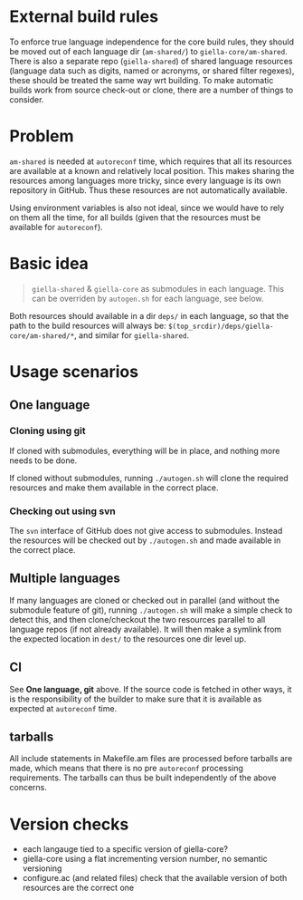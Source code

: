 # External build rules

To enforce true language independence for the core build rules, they should be moved out of each language dir (`am-shared/`) to `giella-core/am-shared`. There is also a separate repo (`giella-shared`) of shared language resources (language data such as digits, named or acronyms, or shared filter regexes), these should be treated the same way wrt building. To make automatic builds work from source check-out or clone, there are a number of things to consider.

# Problem

`am-shared` is needed at `autoreconf` time, which requires that all its resources are available at a known and relatively local position. This makes sharing the resources among languages more tricky, since every language is its own repository in GitHub. Thus these resources are not automatically available.

Using environment variables is also not ideal, since we would have to rely on them all the time, for all builds (given that the resources must be available for `autoreconf`).

# Basic idea

> `giella-shared` & `giella-core` as submodules in each language. This can be overriden by `autogen.sh` for each language, see below.

Both resources should available in a dir `deps/` in each language, so that the path to the build resources will always be: `$(top_srcdir)/deps/giella-core/am-shared/*`, and similar for `giella-shared`.

# Usage scenarios

## One language

### Cloning using git

If cloned with submodules, everything will be in place, and nothing more needs to be done.

If cloned without submodules, running `./autogen.sh` will clone the required resources and make them available in the correct place.

### Checking out using svn

The `svn` interface of GitHub does not give access to submodules. Instead the resources will be checked out by `./autogen.sh` and made available in the correct place.

## Multiple languages

If many languages are cloned or checked out in parallel (and without the submodule feature of git), running `./autogen.sh` will make a simple check to detect this, and then clone/checkout the two resources parallel to all language repos (if not already available). It will then make a symlink from the expected location in `dest/` to the resources one dir level up.

## CI

See **One language, git** above. If the source code is fetched in other ways, it is the responsibility of the builder to make sure that it is available as expected at `autoreconf` time.

## tarballs

All include statements in Makefile.am files are processed before tarballs are made, which means that there is no pre `autoreconf` processing requirements. The tarballs can thus be built independently of the above concerns.

# Version checks

* each langauge tied to a specific version of giella-core?
* giella-core using a flat incrementing version number, no semantic versioning
* configure.ac (and related files) check that the available version of both resources are the correct one
